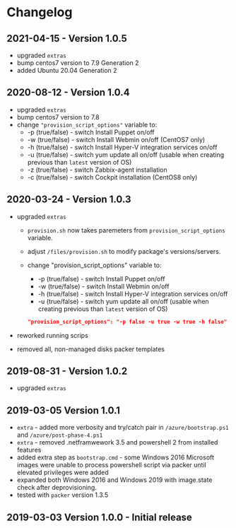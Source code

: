 # Changelog

## 2021-04-15 - Version 1.0.5

* upgraded `extras`
* bump centos7 version to 7.9 Generation 2
* added Ubuntu 20.04 Generation 2

## 2020-08-12 - Version 1.0.4

* upgraded `extras`
* bump centos7 version to 7.8
* change `"provision_script_options"` variable to:
  * -p (true/false) - switch Install Puppet on/off
  * -w (true/false) - switch Install Webmin on/off (CentOS7 only)
  * -h (true/false) - switch Install Hyper-V integration services on/off
  * -u (true/false) - switch yum update all on/off (usable when creating previous than `latest` version of OS)
  * -z (true/false) - switch Zabbix-agent installation
  * -c (true/false) - switch Cockpit installation (CentOS8 only)

## 2020-03-24 - Version 1.0.3

* upgraded `extras`
  * `provision.sh` now takes paremeters from `provision_script_options` variable.
  * adjust `/files/provision.sh` to modify package's versions/servers.
  * change "provision_script_options" variable to:
    * -p (true/false) - switch Install Puppet on/off
    * -w (true/false) - switch Install Webmin on/off
    * -h (true/false) - switch Install Hyper-V integration services on/off
    * -u (true/false) - switch yum update all on/off (usable when creating previous than `latest` version of OS)

    ```json
    "provision_script_options": "-p false -u true -w true -h false"
    ```

* reworked running scrips
* removed all, non-managed disks packer templates

## 2019-08-31 - Version 1.0.2

* upgraded `extras`

## 2019-03-05 Version 1.0.1

* `extra` - added more verbosity and try/catch pair in `/azure/bootstrap.ps1` and `/azure/post-phase-4.ps1`
* `extra` - removed .netframwework 3.5 and powershell 2 from installed features
* added extra step as `bootstrap.cmd` - some Windows 2016 Microsoft images were unable to process powershell script via packer until elevated privileges were added
* expanded both Windows 2016 and Windows 2019 with image.state check after deprovisioning.
* tested with `packer` version  1.3.5

## 2019-03-03 Version 1.0.0 - Initial release
